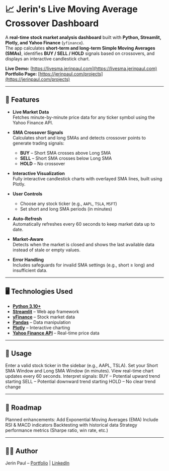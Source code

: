 # 📈 Jerin's Live Moving Average Crossover Dashboard

A **real-time stock market analysis dashboard** built with **Python, Streamlit, Plotly, and Yahoo Finance** (`yfinance`).  
The app calculates **short-term and long-term Simple Moving Averages (SMAs)**, identifies **BUY / SELL / HOLD** signals based on crossovers, and displays an interactive candlestick chart.  

**Live Demo:** [https://livesma.jerinpaul.com](https://livesma.jerinpaul.com)
**Portfolio Page:** [https://jerinpaul.com/projects](https://jerinpaul.com/projects)

---

## 🚀 Features

- **Live Market Data**  
  Fetches minute-by-minute price data for any ticker symbol using the Yahoo Finance API.  

- **SMA Crossover Signals**  
  Calculates short and long SMAs and detects crossover points to generate trading signals:
  - **BUY** – Short SMA crosses above Long SMA  
  - **SELL** – Short SMA crosses below Long SMA  
  - **HOLD** – No crossover

- **Interactive Visualization**  
  Fully interactive candlestick charts with overlayed SMA lines, built using Plotly.  

- **User Controls**  
  - Choose any stock ticker (e.g., `AAPL`, `TSLA`, `MSFT`)  
  - Set short and long SMA periods (in minutes)  

- **Auto-Refresh**  
  Automatically refreshes every 60 seconds to keep market data up to date.  

- **Market-Aware**  
  Detects when the market is closed and shows the last available data instead of stale or empty values.  

- **Error Handling**  
  Includes safeguards for invalid SMA settings (e.g., short ≥ long) and insufficient data.

---

## 🖥️ Technologies Used

- **[Python 3.10+](https://www.python.org/)**
- **[Streamlit](https://streamlit.io/)** – Web app framework
- **[yFinance](https://pypi.org/project/yfinance/)** – Stock market data
- **[Pandas](https://pandas.pydata.org/)** – Data manipulation
- **[Plotly](https://plotly.com/python/)** – Interactive charting
- **[Yahoo Finance API](https://finance.yahoo.com/)** – Real-time price data

---


## 📄 Usage
Enter a valid stock ticker in the sidebar (e.g., AAPL, TSLA).
Set your Short SMA Window and Long SMA Window (in minutes).
View real-time chart updates every 60 seconds.
Interpret signals:
BUY – Potential upward trend starting
SELL – Potential downward trend starting
HOLD – No clear trend change

---


## 📌 Roadmap
Planned enhancements:
Add Exponential Moving Averages (EMA)
Include RSI & MACD indicators
Backtesting with historical data
Strategy performance metrics (Sharpe ratio, win rate, etc.)

---


## 👨‍💻 Author
Jerin Paul – [Portfolio](https://jerinpaul.com) | [LinkedIn](https://linkedin.com/in/jerinpaul03)
